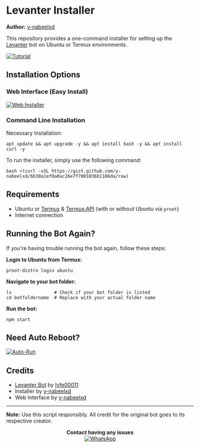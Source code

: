 # Levanter Installer

**Author:** [y-nabeelxd](https://github.com/y-nabeelxd)

This repository provides a one-command installer for setting up the [Levanter](https://github.com/lyfe00011/levanter) bot on Ubuntu or Termux environments.


[![Tutorial](https://img.shields.io/badge/Watch%20Tutorial-CLICK%20HERE-red?style=for-the-badge)](https://youtu.be/AllGTAG0CSY?si=754gHjepTe1ECBcO)

## Installation Options

### Web Interface (Easy Install)
[![Web Installer](https://img.shields.io/badge/🌐%20WEB%20INSTALLER-CLICK%20HERE-blue?style=for-the-badge)](https://y-nabeelxd.github.io/levanter-installer)

### Command Line Installation
Necessary Installation:
```
apt update && apt upgrade -y && apt install bash -y && apt install curl -y
```

To run the installer, simply use the following command:
```
bash <(curl -sSL https://gist.github.com/y-nabeelxd/6b30a1ef0a0ac26e7f7001036b1186da/raw)
```

## Requirements

- Ubuntu or [Termux](https://f-droid.org/repo/com.termux_1021.apk) & [Termux:API](https://f-droid.org/repo/com.termux.api_1000.apk) (with or without Ubuntu via `proot`)
- Internet connection

## Running the Bot Again?

If you're having trouble running the bot again, follow these steps:

**Login to Ubuntu from Termux:**
```
proot-distro login ubuntu
```

**Navigate to your bot folder:**
```
ls                # Check if your bot folder is listed
cd botfoldername  # Replace with your actual folder name
```

**Run the bot:**
```
npm start
```

## Need Auto Reboot?
[![Auto-Run](https://img.shields.io/badge/Auto_Run_Script-Click_Here-important?style=for-the-badge)](https://github.com/y-nabeelxd/Auto-Run-Levanter-Termux-Ubuntu)

## Credits

- [Levanter Bot](https://github.com/lyfe00011/levanter) by [lyfe00011](https://github.com/lyfe00011)
- Installer by [y-nabeelxd](https://github.com/y-nabeelxd)
- Web Interface by [y-nabeelxd](https://github.com/y-nabeelxd)

---

**Note:** Use this script responsibly. All credit for the original bot goes to its respective creator.

<p align="center">
  <b>Contact having any issues</b><br>
  <a href="https://wa.me/917736799273">
    <img src="https://img.shields.io/badge/WhatsApp-Contact_Now-brightgreen?style=for-the-badge&logo=whatsapp" alt="WhatsApp">
  </a>
</p>
